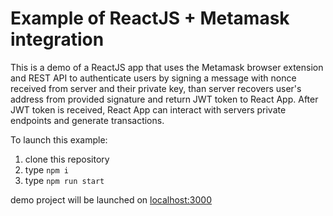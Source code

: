 # Example of ReactJS + Metamask integration

This is a demo of a ReactJS app that uses the Metamask browser extension and REST API to authenticate users by signing a message with nonce received from server and their private key, than server recovers user's address from provided signature and return JWT token to React App. After JWT token is received, React App can interact with servers private endpoints and generate transactions.

To launch this example:
1. clone this repository
2. type `npm i`
3. type `npm run start`

demo project will be launched on [localhost:3000](https://localhost:3000)